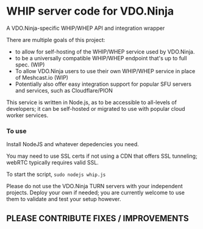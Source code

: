 # WHIP server code for VDO.Ninja
A VDO.Ninja-specific WHIP/WHEP API and integration wrapper

There are multiple goals of this project:
- to allow for self-hosting of the WHIP/WHEP service used by VDO.Ninja.
- to be a universally compatible WHIP/WHEP endpoint that's up to full spec. (WIP)
- To allow VDO.Ninja users to use their own WHIP/WHEP service in place of Meshcast.io (WIP)
- Potentially also offer easy integration support for popular SFU servers and services, such as Cloudflare/PION

This service is written in Node.js, as to be accessible to all-levels of developers; it can be self-hosted or migrated to use with popular cloud worker services.

### To use

Install NodeJS and whatever depedencies you need.

You may need to use SSL certs if not using a CDN that offers SSL tunneling; webRTC typically requires valid SSL. 

To start the script,
`sudo nodejs whip.js`

Please do not use the VDO.Ninja TURN servers with your independent projects. Deploy your own if needed; you are currently welcome to use them to validate and test your setup however.

## PLEASE CONTRIBUTE FIXES / IMPROVEMENTS



